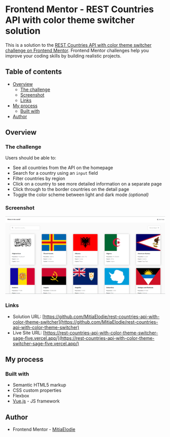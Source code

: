 # Frontend Mentor - REST Countries API with color theme switcher solution

This is a solution to the [REST Countries API with color theme switcher challenge on Frontend Mentor](https://www.frontendmentor.io/challenges/rest-countries-api-with-color-theme-switcher-5cacc469fec04111f7b848ca). Frontend Mentor challenges help you improve your coding skills by building realistic projects. 

## Table of contents

- [Overview](#overview)
  - [The challenge](#the-challenge)
  - [Screenshot](#screenshot)
  - [Links](#links)
- [My process](#my-process)
  - [Built with](#built-with)
- [Author](#author)

## Overview

### The challenge

Users should be able to:

- See all countries from the API on the homepage
- Search for a country using an `input` field
- Filter countries by region
- Click on a country to see more detailed information on a separate page
- Click through to the border countries on the detail page
- Toggle the color scheme between light and dark mode *(optional)*

### Screenshot

![](./screenshot.png)

### Links

- Solution URL: [https://github.com/MitiaElodie/rest-countries-api-with-color-theme-switcher](https://github.com/MitiaElodie/rest-countries-api-with-color-theme-switcher)
- Live Site URL: [https://rest-countries-api-with-color-theme-switcher-sage-five.vercel.app/](https://rest-countries-api-with-color-theme-switcher-sage-five.vercel.app/)

## My process

### Built with

- Semantic HTML5 markup
- CSS custom properties
- Flexbox
- [Vue.js](https://vuejs.org/) - JS framework


## Author

- Frontend Mentor - [MitiaElodie](https://www.frontendmentor.io/profile/MitiaElodie)
